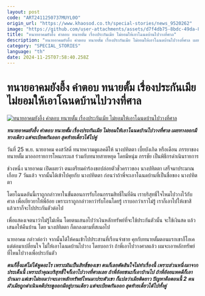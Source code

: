 ```yaml
---
layout: post
code: "ART2411250737MUYL0O"
origin_url: "https://www.khaosod.co.th/special-stories/news_9520262"
image: "https://github.com/user-attachments/assets/d7f4db75-8bdc-49da-82d5-0d7b1d91bb72"
title: "ทนายอาคมยังอึ้ง คำตอบ ทนายตั้ม เรื่องประกันเมีย ไม่ยอมให้เอาโฉนดบ้านไปวางที่ศาล"
description: "ทนายอาคมยังอึ้ง คำตอบ ทนายตั้ม เรื่องประกันเมีย ไม่ยอมให้เอาโฉนดบ้านไปวางที่ศาล เผยทางออกมีทางเดียว แต่จะเบียดกันออก สุดท้ายเดี๋ยวได้ไปคู่"
category: "SPECIAL_STORIES"
language: "th"
date: 2024-11-25T07:58:40.258Z
---
```


# ทนายอาคมยังอึ้ง คำตอบ ทนายตั้ม เรื่องประกันเมีย ไม่ยอมให้เอาโฉนดบ้านไปวางที่ศาล

[![ทนายอาคมยังอึ้ง คำตอบ ทนายตั้ม เรื่องประกันเมีย ไม่ยอมให้เอาโฉนดบ้านไปวางที่ศาล](https://www.khaosod.co.th/wpapp/uploads/2024/11/tum25-11-01.jpg "ทนายอาคมยังอึ้ง คำตอบ ทนายตั้ม เรื่องประกันเมีย ไม่ยอมให้เอาโฉนดบ้านไปวางที่ศาล")](https://www.khaosod.co.th/wpapp/uploads/2024/11/tum25-11-01.jpg)

_**ทนายอาคมยังอึ้ง คำตอบ ทนายตั้ม เรื่องประกันเมีย ไม่ยอมให้เอาโฉนดบ้านไปวางที่ศาล เผยทางออกมีทางเดียว แต่จะเบียดกันออก สุดท้ายเดี๋ยวได้ไปคู่**_

วันที่ 25 พ.ย. นายอาคม คงสวัสดิ์ ทนายความดูแลคดีให้ นางปทิตตา เบี้ยบังเกิด หรือเดือน ภรรยาของทนายตั้ม มาออกรายการโหนกระแส ร่วมกับทนายสายหยุด โดยมีหนุ่ม กรรชัย เป็นพิธีกรดำเนินรายการ

ช่วงหนึ่ง นายอาคม เปิดเผยว่า ตนเตรียมคำร้องขอปล่อยตัวชั่วคราวของ นางปทิตตา เสร็จมาประมาณเกือบ 7 วันแล้ว จากนั้นได้เข้าไปคุยกับ นางปทิตตา ก่อนว่าถ้าพี่จะเอาโฉนดบ้านที่เป็นชื่อของ นางปทิตตา

โดยโฉนดอันนี้เราถูกกล่าวหาในขั้นตอนการรับโอนกรรมสิทธิ์ในที่ดิน เราบริสุทธิ์ใจไหมไปวางไว้กับศาล เพื่อเยียวยาให้พี่อ้อย เพราะเราถูกกล่าวหาว่ารับโอนโดยรู้ เราบอกว่าเราไม่รู้ เราก็เอาไปให้เขาสิ แล้วเราก็จะไปประกันตัวต่อไป

เพื่อแสดงเจตนาว่าไม่รู้ไม่เห็น โดยตนเสนอไปว่าเงินหลักทรัพย์ที่จะใช้ประกันตัวนั้น จะใช้เงินสด แล้วเสนอให้คืนบ้าน โดย นางปทิตตา ก็ตกลงตามที่สเนอไป

นายอาคม กล่าวต่อว่า จากนั้นได้ให้คนเข้าไปประสานที่เรือนจำชาย คุยกับทนายตั้มตอนแรกเขาก็โอเค แต่ต่อมาเปลี่ยนใจ ไม่ให้เอาโฉนดบ้านไปวาง โดยบอกว่า ถ้าพี่เอาไปวางศาลแล้ว ผมจะเอาหลักทรัพย์ที่ไหนไปวางเพื่อประกันตัว

_**ตนก็อึ้งแต่ไม่ได้พูดอะไร เพราะมันเป็นสิทธิ์ของเขา ตนก็เลยตัดสินใจไม่ทำเรื่องนี้ เพราะส่วนหนึ่งมาจากประเด็นนี้ เพราะถ้าคุณบริสุทธิ์ใจก็เอาไปวางที่ศาลเลย ถ้าพี่อ้อยชนะก็เอาบ้านไป ถ้าพี่อ้อยแพคดีก็เอาบ้านมา แต่เขาไม่ยอมว่าจะเอาหลักทรัพย์ไหนมาประตัวเขา ก็แปลว่าเมียติดยาว ปัญหาคือตอนนี้ 2 คนผัวเมียถูกดำเนินคดีประตูออกมีอยู่บานเดียว แต่จะเบียดกันออก สุดท้ายเดี๋ยวได้ไปทั้งคู่**_